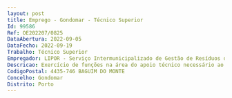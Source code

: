 ```yaml
--- 
layout: post
title: Emprego - Gondomar - Técnico Superior
Id: 99586
Ref: OE202207/0825
DataAbertura: 2022-09-05
DataFecho: 2022-09-19
Trabalho: Técnico Superior
Empregador: LIPOR - Serviço Intermunicipalizado de Gestão de Resíduos do Grande Porto
Descricao: Exercício de funções na área do apoio técnico necessário ao exercício das competências do Departamento Jurídico e de Auditoria, nomeadamente    Avaliar os processos de controlo interno e Gestão do Risco, nos vários domínios, contribuindo para o seu aperfeiçoamento contínuo   Desenvolver as Ações de Auditoria que lhe sejam superiormente determinadas   Dar cumprimento ao Plano Anual de Auditorias   Desenvolver outras ações que lhe sejam superiormente determinadas, nomeadamente no sentido de verificar o cumprimento das disposições legais, administrativas e técnicas reguladoras da atuação e dos procedimentos desenvolvidos pelas várias unidades orgânicas da LIPOR   Elaborar estudos, relatórios e pareceres no domínio da Controlo Interno   Apresentar recomendações e propostas de alteração de normas, procedimentos, métodos e técnicas, tendo como objetivo o aumento da qualidade dos serviços e a otimização dos recursos   Elaborar anualmente o Relatório sobre a atividade desenvolvida   Rever o Plano de Gestão de Riscos e proceder à sua análise, implementação e execução, com a elaboração do respetivo Relatório   Acompanhar e participar nas atividades de Grupos de Trabalho para os quais seja designado, nomeadamente a nível do Controlo Interno e da prevenção da corrupção e fraude   Manter atualizada toda a informação respeitante à sua atividade.
CodigoPostal: 4435-746 BAGUIM DO MONTE
Concelho: Gondomar
Distrito: Porto
--- 
```

